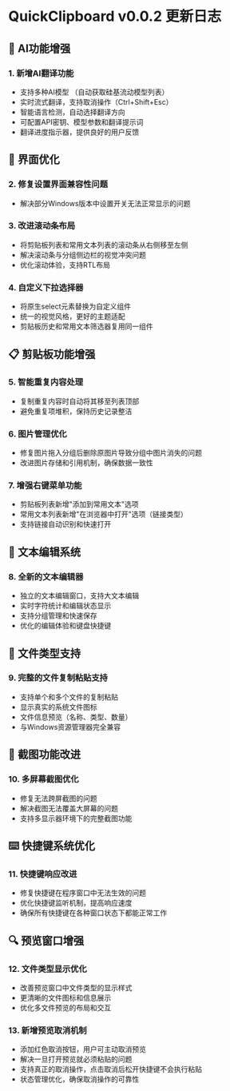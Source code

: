 # QuickClipboard v0.0.2 更新日志

## 🤖 AI功能增强
### 1. 新增AI翻译功能
- 支持多种AI模型 （自动获取硅基流动模型列表）
- 实时流式翻译，支持取消操作（Ctrl+Shift+Esc）
- 智能语言检测，自动选择翻译方向
- 可配置API密钥、模型参数和翻译提示词
- 翻译进度指示器，提供良好的用户反馈

## 🎨 界面优化
### 2. 修复设置界面兼容性问题
- 解决部分Windows版本中设置开关无法正常显示的问题

### 3. 改进滚动条布局
- 将剪贴板列表和常用文本列表的滚动条从右侧移至左侧
- 解决滚动条与分组侧边栏的视觉冲突问题
- 优化滚动体验，支持RTL布局

### 4. 自定义下拉选择器
- 将原生select元素替换为自定义组件
- 统一的视觉风格，更好的主题适配
- 剪贴板历史和常用文本筛选器复用同一组件

## 📋 剪贴板功能增强
### 5. 智能重复内容处理
- 复制重复内容时自动将其移至列表顶部
- 避免重复项堆积，保持历史记录整洁

### 6. 图片管理优化
- 修复图片拖入分组后删除原图片导致分组中图片消失的问题
- 改进图片存储和引用机制，确保数据一致性

### 7. 增强右键菜单功能
- 剪贴板列表新增"添加到常用文本"选项
- 常用文本列表新增"在浏览器中打开"选项（链接类型）
- 支持链接自动识别和快速打开

## 📝 文本编辑系统
### 8. 全新的文本编辑器
- 独立的文本编辑窗口，支持大文本编辑
- 实时字符统计和编辑状态显示
- 支持分组管理和快速保存
- 优化的编辑体验和键盘快捷键

## 📁 文件类型支持
### 9. 完整的文件复制粘贴支持
- 支持单个和多个文件的复制粘贴
- 显示真实的系统文件图标
- 文件信息预览（名称、类型、数量）
- 与Windows资源管理器完全兼容

## 📸 截图功能改进
### 10. 多屏幕截图优化
- 修复无法跨屏截图的问题
- 解决截图无法覆盖大屏幕的问题
- 支持多显示器环境下的完整截图功能

## ⌨️ 快捷键系统优化
### 11. 快捷键响应改进
- 修复快捷键在程序窗口中无法生效的问题
- 优化快捷键监听机制，提高响应速度
- 确保所有快捷键在各种窗口状态下都能正常工作

## 🔍 预览窗口增强
### 12. 文件类型显示优化
- 改善预览窗口中文件类型的显示样式
- 更清晰的文件图标和信息展示
- 优化多文件预览的布局和交互

### 13. 新增预览取消机制
- 添加红色取消按钮，用户可主动取消预览
- 解决一旦打开预览就必须粘贴的问题
- 支持真正的取消操作，点击取消后松开快捷键不会执行粘贴
- 状态管理优化，确保取消操作的可靠性
